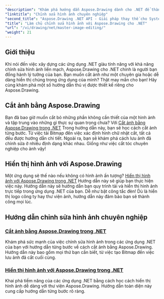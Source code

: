 ```yaml
---
"description": "Khám phá hướng dẫn Aspose.Drawing dành cho .NET để thành thạo chỉnh sửa, cắt và hiển thị hình ảnh trong các ứng dụng .NET với hướng dẫn từng bước."
"linktitle": "Chỉnh sửa hình ảnh chuyên nghiệp"
"second_title": "Aspose.Drawing .NET API - Giải pháp thay thế cho System.Drawing.Common"
"title": "Làm chủ chỉnh sửa hình ảnh với Aspose.Drawing cho .NET"
"url": "/vi/drawing/net/master-image-editing/"
"weight": 21
---
```


## Giới thiệu

Khi nói đến việc xây dựng các ứng dụng .NET giàu tính năng với khả năng chỉnh sửa hình ảnh liền mạch, Aspose.Drawing cho .NET chính là người bạn đồng hành lý tưởng của bạn. Bạn muốn cắt ảnh như một chuyên gia hoặc dễ dàng hiển thị chúng trong ứng dụng của mình? Thật may mắn cho bạn! Hãy cùng khám phá một số hướng dẫn thú vị được thiết kế riêng cho Aspose.Drawing.

## Cắt ảnh bằng Aspose.Drawing  
Bạn đã bao giờ muốn cắt bỏ những phần không cần thiết của một hình ảnh và tập trung vào những gì thực sự quan trọng chưa? Với [Cắt ảnh bằng Aspose.Drawing trong .NET](./image-cropping/) Trong hướng dẫn này, bạn sẽ học cách cắt ảnh từng bước. Từ việc tải Bitmap đến việc xác định hình chữ nhật cắt, tất cả đều được hướng dẫn chi tiết. Ngoài ra, bạn sẽ khám phá cách lưu ảnh đã chỉnh sửa ở nhiều định dạng khác nhau. Giống như việc cắt tóc chuyên nghiệp cho ảnh vậy!  

## Hiển thị hình ảnh với Aspose.Drawing  
Một ứng dụng sẽ thế nào nếu không có hình ảnh ấn tượng? [Hiển thị hình ảnh với Aspose.Drawing trong .NET](./image-display/) Hướng dẫn này sẽ giúp bạn thực hiện việc này. Hướng dẫn này sẽ hướng dẫn bạn quy trình tải và hiển thị hình ảnh trực tiếp trong ứng dụng .NET của bạn. Dễ như bật công tắc đèn! Dù là hiển thị logo công ty hay thư viện ảnh, hướng dẫn này đảm bảo bạn sẽ thành công mọi lúc.
  
## Hướng dẫn chỉnh sửa hình ảnh chuyên nghiệp
### [Cắt ảnh bằng Aspose.Drawing trong .NET](./image-cropping/)
Khám phá sức mạnh của việc chỉnh sửa hình ảnh trong các ứng dụng .NET của bạn với hướng dẫn từng bước về cách cắt ảnh bằng Aspose.Drawing. Hướng dẫn này bao gồm mọi thứ bạn cần biết, từ việc tạo Bitmap đến việc lưu ảnh đã cắt cuối cùng.
### [Hiển thị hình ảnh với Aspose.Drawing trong .NET](./image-display/)
Khai phá tiềm năng của các ứng dụng .NET bằng cách học cách hiển thị hình ảnh dễ dàng với thư viện Aspose.Drawing. Hướng dẫn toàn diện này cung cấp hướng dẫn từng bước rõ ràng.